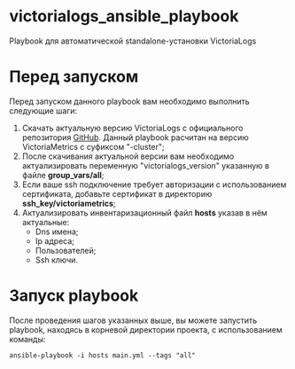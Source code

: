 # victorialogs_ansible_playbook
Playbook для автоматической standalone-установки VictoriaLogs

# Перед запуском
Перед запуском данного playbook вам необходимо выполнить следующие шаги:
1. Скачать актуальную версию VictoriaLogs с официального репозитория [GitHub](https://github.com/VictoriaMetrics/VictoriaMetrics/releases). Данный playbook расчитан на версию VictoriaMetrics с суфиксом "-cluster";
2. После скачивания актуальной версии вам необходимо актуализировать переменную "victorialogs_version" указанную в файле **group_vars/all**;
3. Если ваше ssh подключение требует авторизации с использованием сертификата, добавьте сертификат в директорию **ssh_key/victoriametrics**;
4. Актуализировать инвентаризационный файл **hosts** указав в нём актуальные: 
    - Dns имена;
    - Ip адреса;
    - Пользователей;
    - Ssh ключи.

# Запуск playbook
После проведения шагов указанных выше, вы можете запустить playbook, находясь в корневой директории проекта, с использованием команды:

```
ansible-playbook -i hosts main.yml --tags "all"
```
